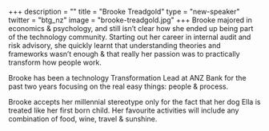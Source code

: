 +++
description = ""
title = "Brooke Treadgold"
type = "new-speaker"
twitter = "btg_nz"
image = "brooke-treadgold.jpg"
+++
Brooke majored in economics & psychology, and still isn’t clear how she ended up being part of the technology community. Starting out her career in internal audit and risk advisory, she quickly learnt that understanding theories and frameworks wasn’t enough & that really her passion was to practically transform how people work. 

Brooke has been a technology Transformation Lead at ANZ Bank for the past two years focusing on the real easy things: people & process. 

Brooke accepts her millennial stereotype only for the fact that her dog Ella is treated like her first born child. Her favourite activities will include any combination of food, wine, travel & sunshine.